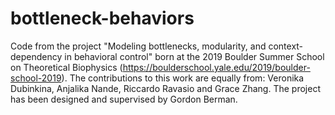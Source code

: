 # bottleneck-behaviors
Code from the project "Modeling bottlenecks, modularity, and context-dependency in behavioral control" born at the 2019 Boulder Summer School on Theoretical Biophysics (https://boulderschool.yale.edu/2019/boulder-school-2019). The contributions to this work are equally from: Veronika Dubinkina, Anjalika Nande, Riccardo Ravasio and Grace Zhang. The project has been designed and supervised by Gordon Berman.
